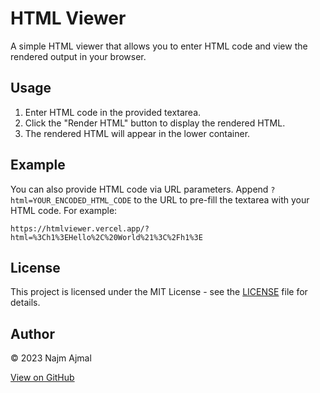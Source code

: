 # HTML Viewer

A simple HTML viewer that allows you to enter HTML code and view the rendered output in your browser.

## Usage

1. Enter HTML code in the provided textarea.
2. Click the "Render HTML" button to display the rendered HTML.
3. The rendered HTML will appear in the lower container.

## Example

You can also provide HTML code via URL parameters. Append `?html=YOUR_ENCODED_HTML_CODE` to the URL to pre-fill the textarea with your HTML code. For example:

```
https://htmlviewer.vercel.app/?html=%3Ch1%3EHello%2C%20World%21%3C%2Fh1%3E
```

## License

This project is licensed under the MIT License - see the [LICENSE](LICENSE) file for details.

## Author

&copy; 2023 Najm Ajmal

[View on GitHub](https://github.com/NajmAjmal)
